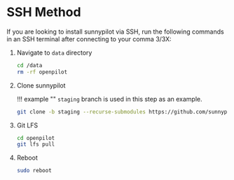 # SSH Method

If you are looking to install sunnypilot via SSH, run the following commands in an SSH terminal after connecting to your comma 3/3X:

1. Navigate to `data` directory
    ```sh 
    cd /data
    rm -rf openpilot
    ```

2. Clone sunnypilot

    !!! example ""
        `staging` branch is used in this step as an example.
    ```sh
    git clone -b staging --recurse-submodules https://github.com/sunnypilot/sunnypilot.git openpilot
    ```

3. Git LFS
    ```sh
    cd openpilot
    git lfs pull
    ```

4. Reboot
    ```sh
    sudo reboot
    ```

